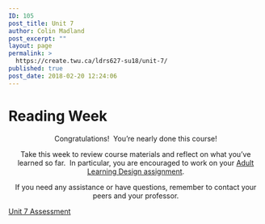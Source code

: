 ```yaml
---
ID: 105
post_title: Unit 7
author: Colin Madland
post_excerpt: ""
layout: page
permalink: >
  https://create.twu.ca/ldrs627-su18/unit-7/
published: true
post_date: 2018-02-20 12:24:06
---
```

<!--themify_builder_static--><h1>Reading Week<br/></h1>
 <p style="text-align: center;">Congratulations!  You&#8217;re nearly done this course!</p> <p style="text-align: center;">Take this week to review course materials and reflect on what you&#8217;ve learned so far.  In particular, you are encouraged to work on your <a href="https://create.twu.ca/ldrs627-su18/unit-7-assessment/">Adult Learning Design assignment</a>.</p> <p style="text-align: center;">If you need any assistance or have questions, remember to contact your peers and your professor.</p>
 
 <a href="https://create.twu.ca/ldrs627-su18/unit-7-assessment/"> Unit 7 Assessment </a><!--/themify_builder_static-->